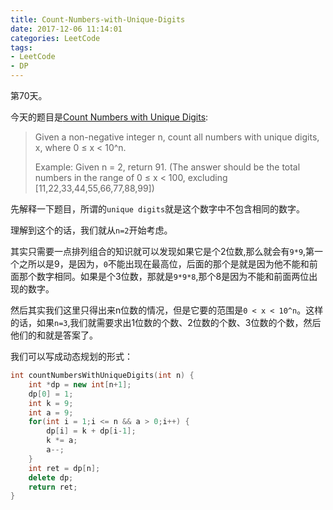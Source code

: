 ```yaml
---
title: Count-Numbers-with-Unique-Digits
date: 2017-12-06 11:14:01
categories: LeetCode
tags:
- LeetCode
- DP
---
```


第70天。

今天的题目是[Count Numbers with Unique Digits](https://leetcode.com/problems/count-numbers-with-unique-digits/description/):

> Given a non-negative integer n, count all numbers with unique digits, x, where 0 ≤ x < 10^n.
>
> Example:
> Given n = 2, return 91. (The answer should be the total numbers in the range of 0 ≤ x < 100, excluding [11,22,33,44,55,66,77,88,99])

先解释一下题目，所谓的`unique digits`就是这个数字中不包含相同的数字。

理解到这个的话，我们就从`n=2`开始考虑。

其实只需要一点排列组合的知识就可以发现如果它是个2位数,那么就会有`9*9`,第一个之所以是9，是因为，`0`不能出现在最高位，后面的那个是就是因为他不能和前面那个数字相同。如果是个3位数，那就是`9*9*8`,那个8是因为不能和前面两位出现的数字。

然后其实我们这里只得出来n位数的情况，但是它要的范围是`0 < x < 10^n`。这样的话，如果`n=3`,我们就需要求出1位数的个数、2位数的个数、3位数的个数，然后他们的和就是答案了。

我们可以写成动态规划的形式：

```c++
int countNumbersWithUniqueDigits(int n) {
    int *dp = new int[n+1];
    dp[0] = 1;
    int k = 9;
    int a = 9;
    for(int i = 1;i <= n && a > 0;i++) {
        dp[i] = k + dp[i-1];
        k *= a;
        a--;
    }
    int ret = dp[n];
    delete dp;
    return ret;
}
```